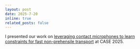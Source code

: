 ```yaml
---
layout: post
date: 2025-7-20
inline: true
related_posts: false
---
```


I presented our work on <a href="https://fast-non-prehensile.github.io/">leveraging contact microphones to learn constraints for fast non-prehensile transport</a> at CASE 2025.

